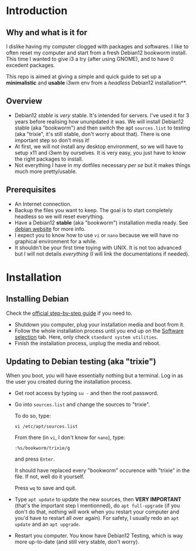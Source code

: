# Introduction
## Why and what is it for
I dislike having my computer clogged with packages and softwares. 
I like to often reset my computer and start from a fresh Debian12 bookworm install. 
This time I wanted to give i3 a try (after using GNOME), and to have 0 excedent packages. 

This repo is aimed at giving a simple and quick guide to set up a **minimalistic** and **usable** i3wm env from a *headless* Debian12 installation**.

## Overview
* Debian12 *stable* is *very* stable. It's intended for servers. I've used it for 3 years before realising how ununpdated it was. We will install Debian12 stable (aka "bookworm") and then switch the apt `sources.list` to testing (aka "trixie", it's still stable, don't worry about that). There is one important step so don't miss it!
* At first, we will not install any desktop environment, so we will have to setup x11 and i3wm by ourselves. It is very easy, you just have to know the right packages to install.
* Not everything I have in my dotfiles necessary *per se* but it makes things much more pretty/usable.

## Prerequisites
* An Internet connection.
* Backup the files you want to keep. The goal is to start completely headless so we will reset everything.
* Have a Debian12 **stable** (aka "bookworm") installation media ready. See [debian website](https://www.debian.org/releases/stable/i386/ch02s04.en.html) for more info.
* I expect you to know how to use `vi` or `nano` because we will have no graphical environment for a while.
* It shouldn't be your first time toying with UNIX. It is not too advanced but I will not details *everything* (I will link the documentations if needed).

# Installation
## Installing Debian
Check the [official step-by-step guide](https://debian-handbook.info/browse/stable/sect.installation-steps.html) if you need to.
* Shutdown you computer, plug your installation media and boot from it.
* Follow the whole installation process until you end up on the [Software selection](https://debian-handbook.info/browse/stable/images/inst-tasksel.png) tab. Here, only check `standard system utilities`.
* Finish the installation process, unplug the media and reboot.

## Updating to Debian testing (aka "trixie")
When you boot, you will have essentially nothing but a terminal. Log in as the user you created during the installation process.
* Get root access by typing `su -` and then the root password.
* Go into `sources.list` and change the sources to "trixie".

  To do so, type:
    ```
    vi /etc/apt/sources.list
    ```
  From there (in `vi`, I don't know for `nano`), type:
    ```
    :%s/bookworm/trixie/g
    ```
   and press `Enter`.

  It should have replaced every "bookworm" occurence with "trixie" in the file. If not, well do it yourself.

  Press `wq` to save and quit.
* Type 
  `apt update` to update the new sources, then
  **VERY IMPORTANT** (that's the important step I mentionned), do
  `apt full-upgrade` (if you don't do that, nothing will work when you restart your computer and you'd have to restart all over again).
  For safety, I usually redo an `apt update` and an `apt upgrade`.
* Restart you computer. You know have Debian12 Testing, which is way more up-to-date (and still very stable, don't worry).

